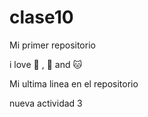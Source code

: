 # clase10

Mi primer repositorio

i love :car: , :dog: and :cat:

Mi ultima linea en el repositorio

nueva actividad 3 
